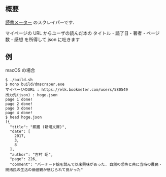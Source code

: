 ## 概要

[読書メーター](https://elk.bookmeter.com/) のスクレイパーです. 

マイページの URL からユーザの読んだ本の タイトル・読了日・著者・ページ数・感想 を所得して json に吐きます

## 例

macOS の場合

```
$ ./build.sh
$ mono build/dmscraper.exe
マイページのURL : https://elk.bookmeter.com/users/580549
出力先(json) : hoge.json
page 1 done!
page 2 done!
page 3 done!
page 4 done!
$ head hoge.json
[{
  "title": "羆嵐 (新潮文庫)",
  "date": [
    2017,
    3,
    8
  ],
  "author": "吉村 昭",
  "page": 226,
  "comment": "バーナード嬢を読んで以来興味があった. 自然の恐怖と共に当時の農民・開拓民の生活の価値観が感じられて良かった"
```

